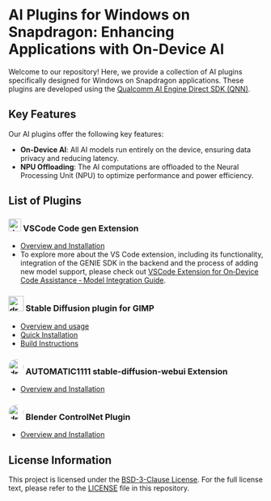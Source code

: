 # AI Plugins for Windows on Snapdragon: Enhancing Applications with On-Device AI

Welcome to our repository! Here, we provide a collection of AI plugins specifically designed for Windows on Snapdragon applications. These plugins are developed using the [Qualcomm AI Engine Direct SDK (QNN)](https://www.qualcomm.com/developer/software/qualcomm-ai-engine-direct-sdk).

## Key Features

Our AI plugins offer the following key features:

- **On-Device AI**: All AI models run entirely on the device, ensuring data privacy and reducing latency.
- **NPU Offloading**: The AI computations are offloaded to the Neural Processing Unit (NPU) to optimize performance and power efficiency.

## List of Plugins

### <img src="plugins\vscode\qairt-code-gen\media\vscode-logo.png" alt="drawing" style="width:25px;border-radius: 10%;"/> VSCode Code gen Extension
- [Overview and Installation](plugins/vscode/qairt-code-gen/README.md)
- To explore more about the VS Code extension, including its functionality, integration of the GENIE SDK in the backend and the process of adding new model support, 
please check out [VSCode Extension for On‐Device Code Assistance ‐ Model Integration Guide](https://github.com/quic/wos-ai-plugins/wiki/VSCode-Extension-for-On%E2%80%90Device-Code-Assistance-%E2%80%90-Model-Integration-Guide).


### <img src="plugins\gimp\stable-diffusion\docs\resources\gimp.png" alt="drawing" style="width:30px;"/> Stable Diffusion plugin for GIMP
- [Overview and usage](plugins/gimp/stable-diffusion/README.md)
- [Quick Installation](plugins/gimp/stable-diffusion/docs/install.md)
- [Build Instructions](plugins/gimp/stable-diffusion/docs/build.md)

### <img src="plugins\stable-diffusion-webui\qairt_accelerate\docs\resources\main_icon.png" alt="drawing" style="width:30px;border-radius: 50%;"/> AUTOMATIC1111 stable-diffusion-webui Extension
- [Overview and Installation](plugins/stable-diffusion-webui/qairt_accelerate/README.md)

### <img src="plugins\blender\SnapdragonImageGeneration\docs\resources\main_icon.jpg" alt="drawing" style="width:30px;border-radius: 50%;"/> Blender ControlNet Plugin
- [Overview and Installation](plugins/blender/SnapdragonImageGeneration/README.md)

##  License Information

This project is licensed under the [BSD-3-Clause License](https://spdx.org/licenses/BSD-3-Clause.html). For the full license text, please refer to the [LICENSE](LICENSE) file in this repository.
